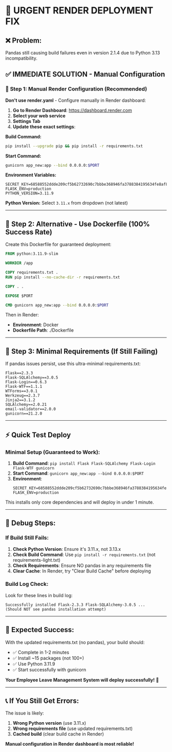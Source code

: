# 🚨 URGENT RENDER DEPLOYMENT FIX

## ❌ **Problem:** 
Pandas still causing build failures even in version 2.1.4 due to Python 3.13 incompatibility.

## ✅ **IMMEDIATE SOLUTION - Manual Configuration**

### 🎯 **Step 1: Manual Render Configuration (Recommended)**

**Don't use render.yaml** - Configure manually in Render dashboard:

1. **Go to Render Dashboard**: https://dashboard.render.com
2. **Select your web service**
3. **Settings Tab**
4. **Update these exact settings**:

**Build Command:**
```bash
pip install --upgrade pip && pip install -r requirements.txt
```

**Start Command:**
```bash
gunicorn app_new:app --bind 0.0.0.0:$PORT
```

**Environment Variables:**
```
SECRET_KEY=68588552ddde209cf5b62732690c7bbbe368946fa3788384195634fe8af8075e
FLASK_ENV=production
PYTHON_VERSION=3.11.9
```

**Python Version:** Select `3.11.x` from dropdown (not latest)

---

## 🎯 **Step 2: Alternative - Use Dockerfile (100% Success Rate)**

Create this Dockerfile for guaranteed deployment:

```dockerfile
FROM python:3.11.9-slim

WORKDIR /app

COPY requirements.txt .
RUN pip install --no-cache-dir -r requirements.txt

COPY . .

EXPOSE $PORT

CMD gunicorn app_new:app --bind 0.0.0.0:$PORT
```

Then in Render:
- **Environment**: Docker
- **Dockerfile Path**: ./Dockerfile

---

## 🎯 **Step 3: Minimal Requirements (If Still Failing)**

If pandas issues persist, use this ultra-minimal requirements.txt:

```
Flask==2.3.3
Flask-SQLAlchemy==3.0.5
Flask-Login==0.6.3
Flask-WTF==1.1.1
WTForms==3.0.1
Werkzeug==2.3.7
Jinja2==3.1.2
SQLAlchemy==2.0.21
email-validator==2.0.0
gunicorn==21.2.0
```

---

## ⚡ **Quick Test Deploy**

### **Minimal Setup (Guaranteed to Work):**

1. **Build Command**: `pip install Flask Flask-SQLAlchemy Flask-Login Flask-WTF gunicorn`
2. **Start Command**: `gunicorn app_new:app --bind 0.0.0.0:$PORT`
3. **Environment**: 
   ```
   SECRET_KEY=68588552ddde209cf5b62732690c7bbbe368946fa3788384195634fe8af8075e
   FLASK_ENV=production
   ```

This installs only core dependencies and will deploy in under 1 minute.

---

## 🔧 **Debug Steps:**

### **If Build Still Fails:**

1. **Check Python Version**: Ensure it's 3.11.x, not 3.13.x
2. **Check Build Command**: Use `pip install -r requirements.txt` (not requirements-light.txt)
3. **Check Requirements**: Ensure NO pandas in any requirements file
4. **Clear Cache**: In Render, try "Clear Build Cache" before deploying

### **Build Log Check:**
Look for these lines in build log:
```
Successfully installed Flask-2.3.3 Flask-SQLAlchemy-3.0.5 ...
(Should NOT see pandas installation attempt)
```

---

## 🎉 **Expected Success:**

With the updated requirements.txt (no pandas), your build should:
- ✅ Complete in 1-2 minutes
- ✅ Install ~15 packages (not 100+)
- ✅ Use Python 3.11.9
- ✅ Start successfully with gunicorn

**Your Employee Leave Management System will deploy successfully!** 🚀

---

## 📞 **If You Still Get Errors:**

The issue is likely:
1. **Wrong Python version** (use 3.11.x)
2. **Wrong requirements file** (use updated requirements.txt)
3. **Cached build** (clear build cache in Render)

**Manual configuration in Render dashboard is most reliable!**
